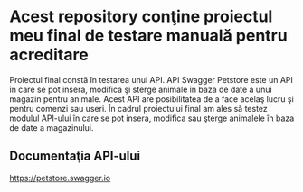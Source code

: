 # Acest repository conţine proiectul meu final de testare manuală pentru acreditare

Proiectul final constă în testarea unui API. API Swagger Petstore este un API în care se pot insera, modifica şi sterge animale în baza de date a unui magazin pentru animale. Acest API are posibilitatea de a face acelaş lucru şi pentru comenzi sau useri. În cadrul proiectului final am ales să testez modulul API-ului în care se pot insera, modifica sau şterge animalele în baza de date a magazinului.

## Documentaţia API-ului 

https://petstore.swagger.io


